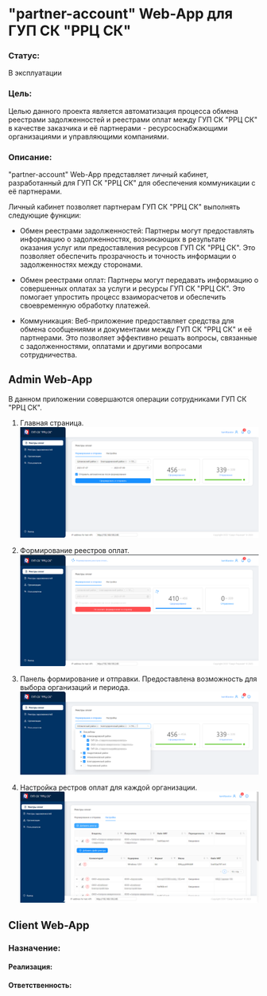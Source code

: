 # "partner-account" Web-App для ГУП СК "РРЦ СК" 
### Статус:
В эксплуатации

### Цель:
Целью данного проекта является автоматизация процесса обмена реестрами задолженностей и реестрами оплат между ГУП СК "РРЦ СК" в качестве заказчика и её партнерами - ресурсоснабжающими организациями и управляющими компаниями.

### Описание:
"partner-account" Web-App представляет личный кабинет, разработанный для ГУП СК "РРЦ СК" для обеспечения коммуникации с её партнерами.

Личный кабинет позволяет партнерам ГУП СК "РРЦ СК" выполнять следующие функции:

- Обмен реестрами задолженностей: Партнеры могут предоставлять информацию о задолженностях, возникающих в результате оказания услуг или предоставления ресурсов ГУП СК "РРЦ СК". Это позволяет обеспечить прозрачность и точность информации о задолженностях между сторонами.

- Обмен реестрами оплат: Партнеры могут передавать информацию о совершенных оплатах за услуги и ресурсы ГУП СК "РРЦ СК". Это помогает упростить процесс взаиморасчетов и обеспечить своевременную обработку платежей.

- Коммуникация: Веб-приложение предоставляет средства для обмена сообщениями и документами между ГУП СК "РРЦ СК" и её партнерами. Это позволяет эффективно решать вопросы, связанные с задолженностями, оплатами и другими вопросами сотрудничества.


## Admin Web-App
В данном приложении совершаются операции сотрудниками ГУП СК "РРЦ СК".

1. Главная страница.
![](Images/Admin%20App/Admin%20App%20Page%20for%20formation%20and%20sending%20payment%20registers.png)


3. Формирование реестров оплат.
![](Images/Admin%20App/Admin%20App%20Formation%20of%20payment%20registers.png)

4. Панель формирование и отправки. Предоставлена возможность для выбора организаций и периода.
![](Images/Admin%20App/Admin%20App%20Choosing%20organizations.png)

5. Настройка рестров оплат для каждой организации.
![](Images/Admin%20App/Admin%20App%20Payment%20Register%20Settings.png)

## Client Web-App

### Назначение:

#### Реализация:

#### Ответственность:

